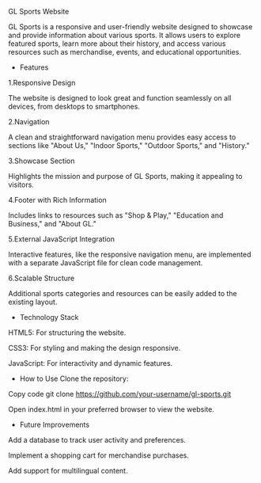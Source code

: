  GL Sports Website

GL Sports is a responsive and user-friendly website designed to showcase and provide information about various sports. It allows users to explore featured sports, learn more about their history, and access various resources such as merchandise, events, and educational opportunities.

* Features

1.Responsive Design

The website is designed to look great and function seamlessly on all devices, from desktops to smartphones.

2.Navigation

A clean and straightforward navigation menu provides easy access to sections like "About Us," "Indoor Sports," "Outdoor Sports," and "History."

3.Showcase Section

Highlights the mission and purpose of GL Sports, making it appealing to visitors.

4.Footer with Rich Information

Includes links to resources such as "Shop & Play," "Education and Business," and "About GL."

5.External JavaScript Integration

Interactive features, like the responsive navigation menu, are implemented with a separate JavaScript file for clean code management.

6.Scalable Structure

Additional sports categories and resources can be easily added to the existing layout.

* Technology Stack

HTML5: For structuring the website.

CSS3: For styling and making the design responsive.

JavaScript: For interactivity and dynamic features.

* How to Use
Clone the repository:

Copy code
git clone https://github.com/your-username/gl-sports.git

Open index.html in your preferred browser to view the website.

* Future Improvements

Add a database to track user activity and preferences.

Implement a shopping cart for merchandise purchases.

Add support for multilingual content.



